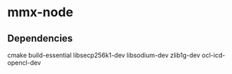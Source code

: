 # mmx-node

## Dependencies

cmake build-essential libsecp256k1-dev libsodium-dev zlib1g-dev ocl-icd-opencl-dev
